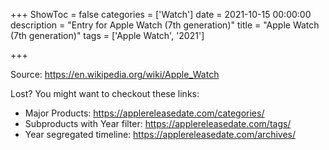 +++
ShowToc = false
categories = ['Watch']
date = 2021-10-15 00:00:00
description = "Entry for Apple Watch (7th generation)"
title = "Apple Watch (7th generation)"
tags = ['Apple Watch', '2021']

+++

Source: https://en.wikipedia.org/wiki/Apple_Watch

Lost?
You might want to checkout these links:
- Major Products: https://applereleasedate.com/categories/
- Subproducts with Year filter: https://applereleasedate.com/tags/
- Year segregated timeline: https://applereleasedate.com/archives/

